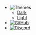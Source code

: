 - ![Themes](https://icongr.am/material/brightness-6.svg?color=A9A9A9&size=37)
  - <a href="#" data-link-title="Dark">Dark</a>
  - <a href="#" data-link-title="Light">Light</a>
- [![GitHub](https://icongr.am/simple/github.svg?color=A9A9A9&size=37)](https://github.com/IonicPixels/Galaxy-Hack-Database)
- [![Discord](https://icongr.am/material/discord.svg?color=A9A9A9&size=37)](https://discord.com/invite/r8h5vAm2JC)